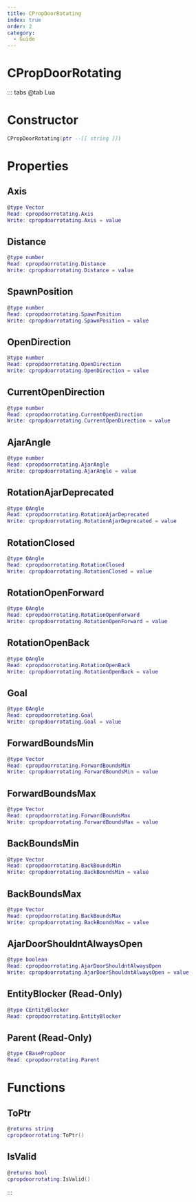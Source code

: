 ```yaml
---
title: CPropDoorRotating
index: true
order: 2
category:
  - Guide
---
```


# CPropDoorRotating

::: tabs
@tab Lua
# Constructor
```lua
CPropDoorRotating(ptr --[[ string ]])
```
# Properties
## Axis 
```lua
@type Vector
Read: cpropdoorrotating.Axis
Write: cpropdoorrotating.Axis = value
```
## Distance 
```lua
@type number
Read: cpropdoorrotating.Distance
Write: cpropdoorrotating.Distance = value
```
## SpawnPosition 
```lua
@type number
Read: cpropdoorrotating.SpawnPosition
Write: cpropdoorrotating.SpawnPosition = value
```
## OpenDirection 
```lua
@type number
Read: cpropdoorrotating.OpenDirection
Write: cpropdoorrotating.OpenDirection = value
```
## CurrentOpenDirection 
```lua
@type number
Read: cpropdoorrotating.CurrentOpenDirection
Write: cpropdoorrotating.CurrentOpenDirection = value
```
## AjarAngle 
```lua
@type number
Read: cpropdoorrotating.AjarAngle
Write: cpropdoorrotating.AjarAngle = value
```
## RotationAjarDeprecated 
```lua
@type QAngle
Read: cpropdoorrotating.RotationAjarDeprecated
Write: cpropdoorrotating.RotationAjarDeprecated = value
```
## RotationClosed 
```lua
@type QAngle
Read: cpropdoorrotating.RotationClosed
Write: cpropdoorrotating.RotationClosed = value
```
## RotationOpenForward 
```lua
@type QAngle
Read: cpropdoorrotating.RotationOpenForward
Write: cpropdoorrotating.RotationOpenForward = value
```
## RotationOpenBack 
```lua
@type QAngle
Read: cpropdoorrotating.RotationOpenBack
Write: cpropdoorrotating.RotationOpenBack = value
```
## Goal 
```lua
@type QAngle
Read: cpropdoorrotating.Goal
Write: cpropdoorrotating.Goal = value
```
## ForwardBoundsMin 
```lua
@type Vector
Read: cpropdoorrotating.ForwardBoundsMin
Write: cpropdoorrotating.ForwardBoundsMin = value
```
## ForwardBoundsMax 
```lua
@type Vector
Read: cpropdoorrotating.ForwardBoundsMax
Write: cpropdoorrotating.ForwardBoundsMax = value
```
## BackBoundsMin 
```lua
@type Vector
Read: cpropdoorrotating.BackBoundsMin
Write: cpropdoorrotating.BackBoundsMin = value
```
## BackBoundsMax 
```lua
@type Vector
Read: cpropdoorrotating.BackBoundsMax
Write: cpropdoorrotating.BackBoundsMax = value
```
## AjarDoorShouldntAlwaysOpen 
```lua
@type boolean
Read: cpropdoorrotating.AjarDoorShouldntAlwaysOpen
Write: cpropdoorrotating.AjarDoorShouldntAlwaysOpen = value
```
## EntityBlocker (Read-Only)
```lua
@type CEntityBlocker
Read: cpropdoorrotating.EntityBlocker
```
## Parent (Read-Only)
```lua
@type CBasePropDoor
Read: cpropdoorrotating.Parent
```
# Functions
## ToPtr
```lua
@returns string
cpropdoorrotating:ToPtr()
```
## IsValid
```lua
@returns bool
cpropdoorrotating:IsValid()
```

:::